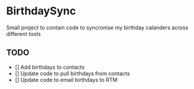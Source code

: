 # BirthdaySync

Small project to contain code to syncronise my birthday calanders across different tools


## TODO

- [] Add birthdays to contacts
- [] Update code to pull birthdays from contacts
- [] Update code to email birthdays to RTM